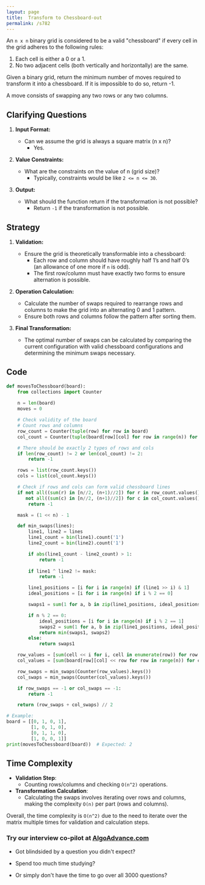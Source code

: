 ```yaml
---
layout: page
title:  Transform to Chessboard-out
permalink: /s782
---
```


An `n x n` binary grid is considered to be a valid "chessboard" if every cell in the grid adheres to the following rules:
1. Each cell is either a 0 or a 1.
2. No two adjacent cells (both vertically and horizontally) are the same.

Given a binary grid, return the minimum number of moves required to transform it into a chessboard. If it is impossible to do so, return -1.

A move consists of swapping any two rows or any two columns.

## Clarifying Questions

1. **Input Format:**
   - Can we assume the grid is always a square matrix (n x n)?
     - Yes.

2. **Value Constraints:**
   - What are the constraints on the value of n (grid size)?
     - Typically, constraints would be like `2 <= n <= 30`.

3. **Output:**
   - What should the function return if the transformation is not possible?
     - Return `-1` if the transformation is not possible.

## Strategy

1. **Validation:**
   - Ensure the grid is theoretically transformable into a chessboard:
     - Each row and column should have roughly half 1’s and half 0’s (an allowance of one more if `n` is odd).
     - The first row/column must have exactly two forms to ensure alternation is possible.
   
2. **Operation Calculation:**
   - Calculate the number of swaps required to rearrange rows and columns to make the grid into an alternating 0 and 1 pattern.
   - Ensure both rows and columns follow the pattern after sorting them.

3. **Final Transformation:** 
   - The optimal number of swaps can be calculated by comparing the current configuration with valid chessboard configurations and determining the minimum swaps necessary.

## Code

```python
def movesToChessboard(board):
    from collections import Counter
    
    n = len(board)
    moves = 0

    # Check validity of the board
    # Count rows and columns
    row_count = Counter(tuple(row) for row in board)
    col_count = Counter(tuple(board[row][col] for row in range(n)) for col in range(n))

    # There should be exactly 2 types of rows and cols
    if len(row_count) != 2 or len(col_count) != 2:
        return -1

    rows = list(row_count.keys())
    cols = list(col_count.keys())

    # Check if rows and cols can form valid chessboard lines
    if not all((sum(r) in [n//2, (n+1)//2]) for r in row_count.values()) or \
       not all((sum(c) in [n//2, (n+1)//2]) for c in col_count.values()):
        return -1

    mask = (1 << n) - 1

    def min_swaps(lines):
        line1, line2 = lines
        line1_count = bin(line1).count('1')
        line2_count = bin(line2).count('1')

        if abs(line1_count - line2_count) > 1:
            return -1
        
        if line1 ^ line2 != mask:
            return -1

        line1_positions = [i for i in range(n) if (line1 >> i) & 1]
        ideal_positions = [i for i in range(n) if i % 2 == 0]

        swaps1 = sum(1 for a, b in zip(line1_positions, ideal_positions) if a != b)

        if n % 2 == 0:
            ideal_positions = [i for i in range(n) if i % 2 == 1]
            swaps2 = sum(1 for a, b in zip(line1_positions, ideal_positions) if a != b)
            return min(swaps1, swaps2)
        else:
            return swaps1

    row_values = [sum(cell << i for i, cell in enumerate(row)) for row in board]
    col_values = [sum(board[row][col] << row for row in range(n)) for col in range(n)]

    row_swaps = min_swaps(Counter(row_values).keys())
    col_swaps = min_swaps(Counter(col_values).keys())

    if row_swaps == -1 or col_swaps == -1:
        return -1

    return (row_swaps + col_swaps) // 2

# Example:
board = [[0, 1, 0, 1], 
         [1, 0, 1, 0], 
         [0, 1, 1, 0], 
         [1, 0, 0, 1]]
print(movesToChessboard(board))  # Expected: 2
```

## Time Complexity

- **Validation Step**:
  - Counting rows/columns and checking `O(n^2)` operations.
- **Transformation Calculation**:
  - Calculating the swaps involves iterating over rows and columns, making the complexity `O(n)` per part (rows and columns).

Overall, the time complexity is `O(n^2)` due to the need to iterate over the matrix multiple times for validation and calculation steps.


### Try our interview co-pilot at [AlgoAdvance.com](https://algoAdvance.com)

- Got blindsided by a question you didn't expect?

- Spend too much time studying?

- Or simply don't have the time to go over all 3000 questions?


